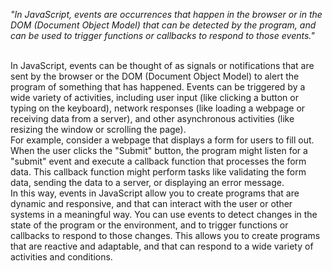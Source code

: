 _"In JavaScript, events are occurrences that happen in the browser or in the DOM (Document Object Model) that can be detected by the program, and can be used to trigger functions or callbacks to respond to those events."_

<br/>
In JavaScript, events can be thought of as signals or notifications that are sent by the browser or the DOM (Document Object Model) to alert the program of something that has happened. Events can be triggered by a wide variety of activities, including user input (like clicking a button or typing on the keyboard), network responses (like loading a webpage or receiving data from a server), and other asynchronous activities (like resizing the window or scrolling the page).

<br/>
For example, consider a webpage that displays a form for users to fill out. When the user clicks the "Submit" button, the program might listen for a "submit" event and execute a callback function that processes the form data. This callback function might perform tasks like validating the form data, sending the data to a server, or displaying an error message.

<br/>
In this way, events in JavaScript allow you to create programs that are dynamic and responsive, and that can interact with the user or other systems in a meaningful way. You can use events to detect changes in the state of the program or the environment, and to trigger functions or callbacks to respond to those changes. This allows you to create programs that are reactive and adaptable, and that can respond to a wide variety of activities and conditions.
